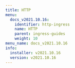```yaml
---
title: HTTP
menu:
  docs_v2021.10.16:
    identifier: http-ingress
    name: HTTP
    parent: ingress-guides
    weight: 10
menu_name: docs_v2021.10.16
info:
  installer: v2021.10.16
  version: v2021.10.16
---
```


